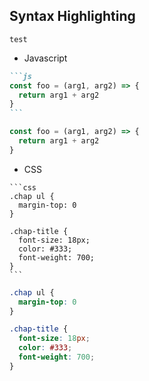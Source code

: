 ## Syntax Highlighting

`test`

* Javascript
~~~markdown
```js
const foo = (arg1, arg2) => {
  return arg1 + arg2
}
```
~~~

```js
const foo = (arg1, arg2) => {
  return arg1 + arg2
}
```

* CSS

~~~
```css
.chap ul {
  margin-top: 0
}

.chap-title {
  font-size: 18px;
  color: #333;
  font-weight: 700;
}
```
~~~

```css
.chap ul {
  margin-top: 0
}

.chap-title {
  font-size: 18px;
  color: #333;
  font-weight: 700;
}
```